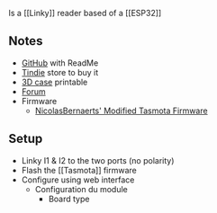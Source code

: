 Is a [[Linky]] reader based of a [[ESP32]]
## Notes
- [GitHub](https://github.com/hallard/Denky-D4) with ReadMe
- [Tindie](https://www.tindie.com/products/hallard/denky-d4-esp32-tic-teleinfo-reader/) store to buy it
- [3D case](https://www.printables.com/model/580452-denky-d4-case) printable
- [Forum](https://community.ch2i.eu/category/20/denky-d4)
- Firmware
	- [NicolasBernaerts' Modified Tasmota Firmware](https://github.com/NicolasBernaerts/tasmota/tree/master/teleinfo)
## Setup
- Linky I1 & I2 to the two ports (no polarity)
- Flash the [[Tasmota]] firmware
- Configure using web interface 
	- Configuration du module
		- Board type